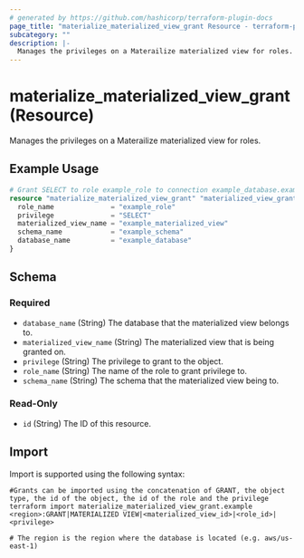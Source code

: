 ```yaml
---
# generated by https://github.com/hashicorp/terraform-plugin-docs
page_title: "materialize_materialized_view_grant Resource - terraform-provider-materialize"
subcategory: ""
description: |-
  Manages the privileges on a Materailize materialized view for roles.
---
```


# materialize_materialized_view_grant (Resource)

Manages the privileges on a Materailize materialized view for roles.

## Example Usage

```terraform
# Grant SELECT to role example_role to connection example_database.example_schema.example_materialized_view
resource "materialize_materialized_view_grant" "materialized_view_grant_select" {
  role_name              = "example_role"
  privilege              = "SELECT"
  materialized_view_name = "example_materialized_view"
  schema_name            = "example_schema"
  database_name          = "example_database"
}
```

<!-- schema generated by tfplugindocs -->
## Schema

### Required

- `database_name` (String) The database that the materialized view belongs to.
- `materialized_view_name` (String) The materialized view that is being granted on.
- `privilege` (String) The privilege to grant to the object.
- `role_name` (String) The name of the role to grant privilege to.
- `schema_name` (String) The schema that the materialized view being to.

### Read-Only

- `id` (String) The ID of this resource.

## Import

Import is supported using the following syntax:

```shell
#Grants can be imported using the concatenation of GRANT, the object type, the id of the object, the id of the role and the privilege 
terraform import materialize_materialized_view_grant.example <region>:GRANT|MATERIALIZED VIEW|<materialized_view_id>|<role_id>|<privilege>

# The region is the region where the database is located (e.g. aws/us-east-1)
```
